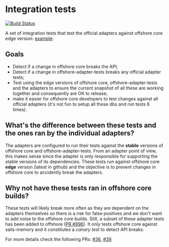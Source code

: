 Integration tests
==========================
[![Build Status](https://travis-ci.org/balderdashy/offshore-adapter-tests.svg?branch=master)](https://travis-ci.org/balderdashy/offshore-adapter-tests)

A set of integration tests that test the official adapters against offshore core edge version: [example](https://travis-ci.org/balderdashy/offshore-adapter-tests/jobs/56168135#L1326).


## Goals

 * Detect if a change in offshore core breaks the API;
 * Detect if a change in offshore-adapter-tests breaks any official adapter tests;
 * Test using the edge versions of offshore core, offshore-adapter-tests and the adapters to ensure the current snapshot of all these are working together and consequently are OK to release;
 * make it easier for offshore core developers to test changes against all official adapters (it's not fun to setup all these dbs and run tests 6 times).


## What's the difference between these tests and the ones ran by the individual adapters?

The adapters are configured to run their tests against the **stable** versions of offshore core and offshore-adapter-tests. From an adapter point of view, this makes sense since the adapter is only responsible for supporting the stable versions of its dependencies. These tests run against offshore core **edge** version (latest in github) and the objective is to prevent changes in offshore core to accidently break the adapters.


## Why not have these tests ran in offshore core builds?

These tests will likely break more often as they are dependent on the adapters themselves so there is a risk for false positives and we don't want to add noise to the offshore core builds. Still, a subset of these adapter tests has been added to offshore ([PR #896](https://github.com/balderdashy/offshore/pull/896)). It only tests offshore core against sails-memory and it constitutes a *canary test* to detect API breaks.


For more details check the following PRs: [#36](https://github.com/balderdashy/offshore-adapter-tests/pull/36), [#39](https://github.com/balderdashy/offshore-adapter-tests/pull/39).
